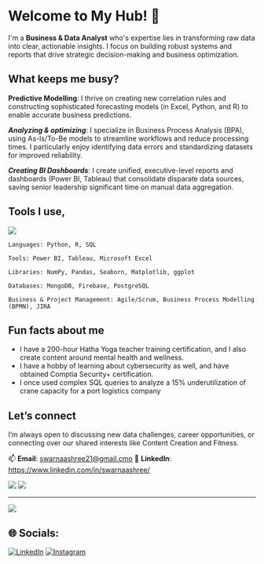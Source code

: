 # Welcome to My Hub! 👋                                                                                                                

I'm a **Business & Data Analyst** who's expertise lies in transforming raw data into clear, actionable insights. I focus on building robust systems and reports that drive strategic decision-making and business optimization.


## What keeps me busy?

**Predictive Modelling**: I thrive on creating new correlation rules and constructing sophisticated forecasting models (in Excel, Python, and R) to enable accurate business predictions.

**_Analyzing & optimizing_**: I specialize in Business Process Analysis (BPA), using As-Is/To-Be models to streamline workflows and reduce processing times. I particularly enjoy identifying data errors and standardizing datasets for improved reliability.

**_Creating BI Dashboards_**: I create unified, executive-level reports and dashboards (Power BI, Tableau) that consolidate disparate data sources, saving senior leadership significant time on manual data aggregation.


## Tools I use,
![](https://github-readme-stats.vercel.app/api/top-langs/?username=swarnaa615&layout=compact&theme=dark)
```
Languages: Python, R, SQL

Tools: Power BI, Tableau, Microsoft Excel

Libraries: NumPy, Pandas, Seaborn, Matplotlib, ggplot

Databases: MongoDB, Firebase, PostgreSQL

Business & Project Management: Agile/Scrum, Business Process Modelling (BPMN), JIRA
```

## Fun facts about me

* I have a 200-hour Hatha Yoga teacher training certification, and I also create content around mental health and wellness.
* I have a hobby of learning about cybersecurity as well, and have obtained Comptia Security+ certification.
* I once used complex SQL queries to analyze a 15% underutilization of crane capacity for a port logistics company

## Let’s connect
I’m always open to discussing new data challenges, career opportunities, or connecting over our shared interests like Content Creation and Fitness.

📫 **Email**: swarnaashree21@gmail.cmo
💼 **LinkedIn**: https://www.linkedin.com/in/swarnaashree/

![](https://quotes-github-readme.vercel.app/api?type=vetical&theme=tokyonight) ![](https://github-contributor-stats.vercel.app/api?username=swarnaa615&limit=5&theme=vision-friendly-dark&combine_all_yearly_contributions=true)

---
[![](https://visitcount.itsvg.in/api?id=swarnaa615&icon=0&color=4)](https://visitcount.itsvg.in)

## 🌐 Socials:

[![LinkedIn](https://img.shields.io/badge/LinkedIn-%230077B5.svg?logo=linkedin&logoColor=white)](https://linkedin.com/in/swarnaashree/)
[![Instagram](https://img.shields.io/badge/Instagram-E4405F?logo=instagram&logoColor=white)](https://instagram.com/itz_swarr)
  
<!-- Proudly created with GPRM ( https://gprm.itsvg.in ) -->
